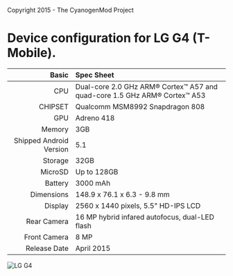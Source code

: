 Copyright 2015 - The CyanogenMod Project

Device configuration for LG G4 (T-Mobile).
=====================================

Basic   | Spec Sheet
-------:|:-------------------------
CPU     | Dual-core 2.0 GHz ARM® Cortex™ A57 and quad-core 1.5 GHz ARM® Cortex™ A53
CHIPSET | Qualcomm MSM8992 Snapdragon 808
GPU     | Adreno 418
Memory  | 3GB
Shipped Android Version | 5.1
Storage | 32GB
MicroSD | Up to 128GB
Battery | 3000 mAh
Dimensions | 148.9 x 76.1 x 6.3 - 9.8 mm
Display | 2560 x 1440 pixels, 5.5" HD-IPS LCD
Rear Camera  | 16 MP hybrid infared autofocus, dual-LED flash
Front Camera | 8 MP
Release Date | April 2015

![LG G4](http://cdn2.gsmarena.com/vv/pics/lg/lg-g4-1.jpg "LG G4")
